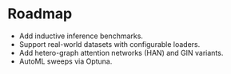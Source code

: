 # Roadmap
- Add inductive inference benchmarks.
- Support real-world datasets with configurable loaders.
- Add hetero-graph attention networks (HAN) and GIN variants.
- AutoML sweeps via Optuna.
